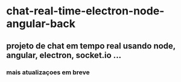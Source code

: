 # chat-real-time-electron-node-angular-back

## projeto de chat em tempo real usando node, angular, electron, socket.io ... 

### mais atualizaçoes em breve
